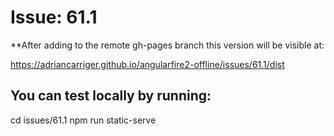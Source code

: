 # Issue: 61.1

**After adding to the remote gh-pages branch this version will be visible at:

https://adriancarriger.github.io/angularfire2-offline/issues/61.1/dist

## You can test locally by running:

cd issues/61.1
npm run static-serve
